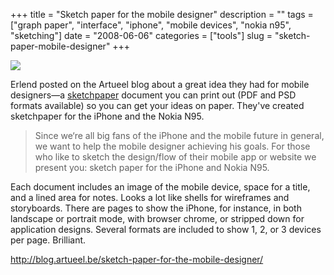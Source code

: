 +++
title = "Sketch paper for the mobile designer"
description = ""
tags = ["graph paper", "interface", "iphone", "mobile devices", "nokia n95", "sketching"]
date = "2008-06-06"
categories = ["tools"]
slug = "sketch-paper-mobile-designer"
+++


<div class="tool-screenshot mb1"><a href="http://blog.artueel.be/sketch-paper-for-the-mobile-designer/"><img id='bluga-thumbnail-2788' class='bluga-thumbnail custom' src='http://media.konigi.com/bluga/
wt5230d2660d374_custom.jpg'/></a></div><p>Erlend posted on the Artueel blog about a great idea they had for mobile designers&#8212;a <a href="http://blog.artueel.be/sketch-paper-for-the-mobile-designer/">sketchpaper</a> document you can print out (PDF and PSD formats available) so you can get your ideas on paper. They've created sketchpaper for the iPhone and the Nokia N95. </p>
<blockquote><p>Since we‘re all big fans of the iPhone and the mobile future in general, we want to help the mobile designer achieving his goals. For those who like to sketch the design/flow of their mobile app or website we present you: sketch paper for the iPhone and Nokia N95.</p></blockquote>
<p>Each document includes an image of the mobile device, space for a title, and a lined area for notes. Looks a lot like shells for wireframes and storyboards. There are pages to show the iPhone, for instance, in both landscape or portrait mode, with browser chrome, or stripped down for application designs. Several formats are included to show 1, 2, or 3 devices per page. Brilliant. </p>
  
<p><a href="http://blog.artueel.be/sketch-paper-for-the-mobile-designer/">http://blog.artueel.be/sketch-paper-for-the-mobile-designer/</a></p>
      
